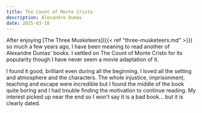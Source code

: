 ```yaml
---
title: The Count of Monte Cristo
description: Alexandre Dumas
date: 2025-03-18
---
```


After enjoying [The Three Musketeers]({{< ref "three-musketeers.md" >}}) so much
a few years ago, I have been meaning to read another of Alexandre Dumas' books.
I settled on The Count of Monte Cristo for its popularity though I have never
seem a movie adaptation of it.

I found it good, brilliant even during all the beginning. I loved all the
setting and atmosphere and the characters. The whole injustice, imprisonment,
teaching and escape were incredible but I found the middle of the book quite
boring and I had trouble finding the motivation to continue reading. My interest
picked up near the end so I won't say it is a bad book... but it is clearly
dated.
